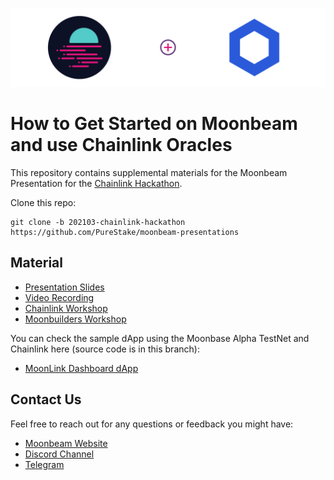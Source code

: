 ![Chainlink Moonbeam](MoonbeamChainlink.png)

# How to Get Started on Moonbeam and use Chainlink Oracles

This repository contains supplemental materials for the Moonbeam Presentation for the [Chainlink Hackathon](https://chain.link/hackathon).

Clone this repo:

```
git clone -b 202103-chainlink-hackathon https://github.com/PureStake/moonbeam-presentations
```

## Material

-  [Presentation Slides](https://docs.google.com/presentation/d/1PUZQXw9PmFOCDgtwAN6vn9wqs2pPCjnwcjorrgI2Wsc/edit?usp=sharing)
-  [Video Recording](https://www.youtube.com/watch?v=ZWYVJuhjB2U)
-  [Chainlink Workshop](https://www.youtube.com/watch?v=bp_ENdopbzM)
-  [Moonbuilders Workshop](https://youtu.be/ViCk2fR2DwE)

You can check the sample dApp using the Moonbase Alpha TestNet and Chainlink here (source code is in this branch):

-  [MoonLink Dashboard dApp](https://moonlink-dashboard.netlify.app/)

## Contact Us

Feel free to reach out for any questions or feedback you might have:

-  [Moonbeam Website](https://moonbeam.network/)
-  [Discord Channel](https://discord.gg/PfpUATX)
-  [Telegram](https://t.me/Moonbeam_Official)
